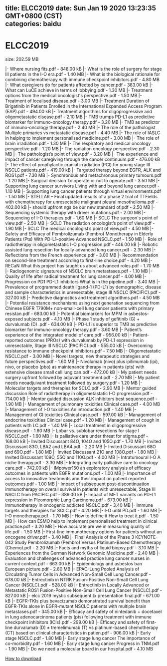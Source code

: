 
title: ELCC2019
date: Sun Jan 19 2020 13:23:35 GMT+0800 (CST)    
categories: baidu
---

# ELCC2019
size: 202.59 MB
 
 
|- Where nursing fits.pdf - 848.00 kB
|- What is the role of surgery for stage III patients in the I-O era.pdf - 1.40 MB
|- What is the biological rationale for combining chemotherapy with immune checkpoint inhibitors.pdf - 4.80 MB
|- What caregivers do for patients affected by cancer.pdf - 383.00 kB
|- What can LuCE achieve in terms of lobbying.pdf - 1.30 MB
|- Treatment options from the medical oncologist's perspective.pdf - 1.50 MB
|- Treatment of localised disease.pdf - 3.00 MB
|- Treatment Duration of Brigatinib in Patients Enrolled in the International Expanded Access Program (EAP).pdf - 494.00 kB
|- Treatment algorithms for oligoprogressive and oligometastatic disease.pdf - 2.10 MB
|- TMB trumps PD-L1 as predictive biomarker for immuno-oncology therapy.pdf - 3.20 MB
|- TMB as predictor of immuno-oncology therapy.pdf - 2.40 MB
|- The role of the pathologist  Multiple primaries vs metastatic disease.pdf - 4.40 MB
|- The role of IASLC in helping to implement personalised medicine.pdf - 3.00 MB
|- The role of brain irradiation.pdf - 1.30 MB
|- The respiratory and medical oncology perspective.pdf - 1.20 MB
|- The radiation oncology perspective.pdf - 2.30 MB
|- The pathologist’s point of view.pdf - 3.20 MB
|- The experience and impact of cancer caregiving through the cancer continuum.pdf - 476.00 kB
|- The effect of prophylactic cranial irradiation (PCI) for young stage III NSCLC patients.pdf - 419.00 kB
|- Targeted therapy beyond EGFR, ALK and ROS1.pdf - 7.30 MB
|- Synchronous and metachronous primary tumours.pdf - 1.20 MB
|- Surgical decision  To operate or not to operate.pdf - 3.50 MB
|- Supporting lung cancer survivors  Living with and beyond lung cancer.pdf - 1.10 MB
|- Supporting lung cancer patients through virtual environments.pdf - 1.50 MB
|- STELLAR – Final updated results of a phase 2 trial of TTFields with chemotherapy for unresectable malignant pleural mesothelioma.pdf - 402.00 kB
|- should upfront ngs be our new standard of.pdf - 2.50 MB
|- Sequencing systemic therapy with driver mutations.pdf - 2.00 MB
|- Sequencing of I-O therapies.pdf - 1.60 MB
|- SCLC The surgeon´s point of view.pdf - 2.50 MB
|- SCLC The radiation oncologist’s point of view.pdf - 1.90 MB
|- SCLC The medical oncologist’s point of view.pdf - 4.50 MB
|- Safety and Efficacy of Pembrolizumab (Pembro) Monotherapy in Elderly Patients (Pts) With PD-L1–positive Advanced NSCLC.pdf - 1.50 MB
|- Role of radiotherapy in oligometastatic I-O progression.pdf - 446.00 kB
|- Robotic assisted lung resection for locally advanced lung cancer.pdf - 2.30 MB
|- Reflections from the French experience.pdf - 3.00 MB
|- Recommendation on second-line treatment according to first-line choice.pdf - 4.20 MB
|- RECaN  What this project has taught us about advanced roles.pdf - 1.70 MB
|- Radiogenomic signatures of NSCLC brain metastases.pdf - 1.10 MB
|- Quality of life after radical treatment for lung cancer.pdf - 4.00 MB
|- Progression on PD1 PD-L1 inhibitors  What is in the pipeline.pdf - 3.40 MB
|- Prevalence of programmed death ligand-1 (PD-L1) by demographic, disease and sample characteristics in unresectable, stage III NSCLC (PACIFIC).pdf - 327.00 kB
|- Predictive diagnostics and treatment algorithms.pdf - 4.50 MB
|- Potential resistance mechanisms using next generation sequencing from Chinese EGFR T790M+ non-small-cell lung cancer patients with primary resistan.pdf - 683.00 kB
|- Potential biomarkers for MPM in asbestos-exposed subjects.pdf - 4.10 MB
|- Phase 1 study of gefitinib (G) + durvalumab (D) .pdf - 634.00 kB
|- PD-L1 is superior to TMB as predictive biomarker for immuno-oncology therapy.pdf - 3.60 MB
|- Patient’s experience of the integrated model of care.pdf - 956.00 kB
|- Patient-reported outcomes (PROs) with durvalumab by PD-L1 expression in unresectable, Stage III NSCLC (PACIFIC).pdf - 555.00 kB
|- Overcoming resistance to immune checkpoint inhibitors.pdf - 7.50 MB
|- Oligometastatic NSCLC.pdf - 3.00 MB
|- Novel targets, new therapeutic strategies and future perspectives.pdf - 1.60 MB
|- Nivolumab (nivo) plus ipilimumab (ipi), nivo, or placebo (pbo) as maintenance therapy in patients (pts) with extensive disease small cell lung can.pdf - 472.00 kB
|- My patient needs surgery upfront followed by adjuvant treatment.pdf - 2.70 MB
|- My patient needs neoadjuivant treatment followed by surgery.pdf - 1.20 MB
|- Molecular targets and therapies for SCLC.pdf - 2.90 MB
|- Mentor guided discussion Role of radiotherapy in oligometastatic I-O progression.pdf - 714.00 kB
|- Mentor guided discussion ALK inhibitors best sequence.pdf - 1.90 MB
|- Management of pulmonary toxicities  Clinical case.pdf - 4.00 MB
|- Management of I-O toxicities  An introduction.pdf - 1.40 MB
|- Management of GI toxicities  Clinical case.pdf - 597.00 kB
|- Management of endocrine toxicities  Clinical case.pdf - 1.20 MB
|- Management of cough in patients with LC.pdf - 1.40 MB
|- Local treatment in oligoprogressive disease.pdf - 1.60 MB
|- Lobar vs. sublobar resections for stage I NSCLC.pdf - 1.60 MB
|- Is palliative care under threat for stigma.pdf - 168.00 kB
|- Invited Discussant 84O, 104O and 105O.pdf - 1.70 MB
|- Invited Discussant 83O, LBA2 and LBA4.pdf - 2.20 MB
|- Invited Discussant 68O and 69O.pdf - 1.80 MB
|- Invited Discussant 21O and 108O.pdf - 1.80 MB
|- Invited Discussant 109O, 55O and 110O.pdf - 4.00 MB
|- Intratumoural I-O A niche therapy.pdf - 3.30 MB
|- Integrating early palliative care to oncology care.pdf - 742.00 kB
|- IMpower150  an exploratory analysis of efficacy outcomes in patients with EGFR mutations.pdf - 1.00 MB
|- Importance of access to innovative treatments and their impact on patient reported outcomes.pdf - 1.00 MB
|- Impact of subsequent post-discontinuation immunotherapy on overall survival in patients with unresectable, Stage III NSCLC from PACIFIC.pdf - 389.00 kB
|- Impact of MET variants on PD-L1 expression in Pleomorphic Lung Carcinoma.pdf - 673.00 kB
|- Immunotherapy in oncogenic addicted NSCLC.pdf - 3.40 MB
|- Immune targets and therapies for SCLC.pdf - 4.20 MB
|- I-O until PD.pdf - 1.60 MB
|- I-O monotherapy.pdf - 1.70 MB
|- How to define it  How to treat it.pdf - 1.50 MB
|- How can ESMO help to implement personalised treatment in clinical practice.pdf - 3.20 MB
|- How accurate are we in measuring quality of life.pdf - 1.50 MB
|- First-line immunotherapy options for patients without an oncogene driver.pdf - 3.40 MB
|- Final Analysis of the Phase 3 KEYNOTE-042 Study Pembrolizumab (Pembro) Versus Platinum-Based Chemotherapy (Chemo).pdf - 2.20 MB
|- Facts and myths of liquid biopsy.pdf - 3.10 MB
|- Experiences from the German Network Genomic Medicine.pdf - 2.40 MB
|- Evaluation and challenges of advanced practice lung cancer nurses in current context.pdf - 663.00 kB
|- Epidemiology and asbestos ban  European picture.pdf - 2.80 MB
|- EPAC-Lung Pooled Analysis of Circulating Tumor Cells in Advanced Non-Small Cell Lung Cancer.pdf - 678.00 kB
|- Entrectinib in NTRK Fusion-Positive Non-Small Cell Lung Cancer (NSCLC).pdf - 528.00 kB
|- Entrectinib in Locally Advanced or Metastatic ROS1 Fusion-Positive Non-Small Cell Lung Cancer (NSCLC).pdf - 827.00 kB
|- elcc 2019 mystic subsequent tx presentation final.pdf - 671.00 kB
|- EGFR-TKIs plus bevacizumab demonstrated survival benefit than EGFR-TKIs alone in EGFR-mutant NSCLC patients with multiple brain metastases.pdf - 345.00 kB
|- Efficacy and safety of nintedanib + docetaxel in lung adenocarcinoma patients (pts) following treatment with immune checkpoint inhibitors (ICIs).pdf - 299.00 kB
|- Efficacy and safety of first-line durvalumab (D) ± tremelimumab (T) vs platinum-based chemotherapy (CT) based on clinical characteristics in patien.pdf - 906.00 kB
|- Early stage NSCLC.pdf - 1.80 MB
|- Early stage lung cancer The importance of co-morbidity.pdf - 1.60 MB
|- Early stage lung cancer  Progress in TNM.pdf - 1.90 MB
|- Do we need a molecular board in our hospital.pdf - 4.10 MB

[How to download](https://bpcam.bemobtrk.com/go/2ceec3aa-1ca2-46d6-b9ff-aaa5c184517c?jno=790)